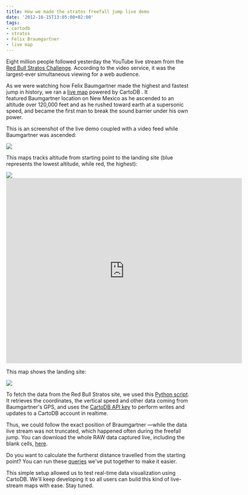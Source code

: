 ```yaml
---
title: How we made the stratos freefall jump live demo
date: '2012-10-15T13:05:00+02:00'
tags:
- cartodb
- stratos
- Felix Braumgartner
- live map
---
```


Eight million people followed yesterday the YouTube live stream from the <a href="http://www.redbullstratos.com/">Red Bull Stratos Challenge</a>. According to the video service, it was the largest-ever simultaneous viewing for a web audience.

As we were watching how Felix Baumgartner made the highest and fastest jump in history, we ran a <a href="http://jatorre.github.com/stratos/index.html">live map</a> powered by CartoDB . It featured Baumgartner location on New Mexico as he ascended to an altitude over 120,000 feet and as he rushed toward earth at a supersonic speed, and became the first man to break the sound barrier under his own power. 

This is an screenshot of the live demo coupled with a video feed while Baumgartner was ascended:

<a href="http://jatorre.github.com/stratos/index.html"><img src="http://cartodb.s3.amazonaws.com/tumblr/posts/strato1.png"/></a>

This maps tracks altitude from starting point to the landing site (blue represents the lowest altitude, while red, the highest):

<img class="nomargin" src="http://cartodb.s3.amazonaws.com/tumblr/posts/legend_stratos.png"/><iframe frameborder="0" height="500" src="https://viz2.cartodb.com/tables/stratos/embed_map" width="637"></iframe>

This map shows the landing site:

<a href="http://jatorre.github.com/stratos/index.html"><img src="http://cartodb.s3.amazonaws.com/tumblr/posts/strato3.png"/></a>

To fetch the data from the Red Bull Stratos site, we used this <a href="https://gist.github.com/3891365">Python script</a>. It retrieves the coordinates, the vertical speed and other data coming from Baumgartner's GPS, and uses the <a href="http://developers.cartodb.com/documentation/cartodb-apis.html">CartoDB API key</a> to perform writes and updates to a CartoDB account in realtime. 

Thus, we could follow the exact position of Braumgartner &#8212;while the data live stream was not truncated, which happened often during the freefall jump. You can download the whole RAW data captured live, including the blank cells, <a href="https://javi.cartodb.com/tables/stratos/public/">here</a>.

Do you want to calculate the furtherst distance travelled from the starting point? You can run these <a href="https://gist.github.com/3891312">queries</a> we've put together to make it easier. 

This simple setup allowed us to test real-time data visualization using CartoDB. We'll keep developing it so all users can build this kind of live-stream maps with ease. Stay tuned. 
